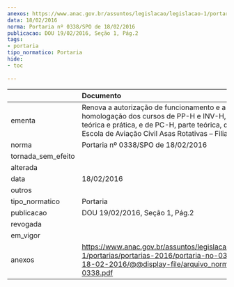 ```yaml
---
anexos: https://www.anac.gov.br/assuntos/legislacao/legislacao-1/portarias/portarias-2016/portaria-no-0338-spo-de-18-02-2016/@@display-file/arquivo_norma/PA2016-0338.pdf
data: 18/02/2016
norma: Portaria nº 0338/SPO de 18/02/2016
publicacao: DOU 19/02/2016, Seção 1, Pág.2
tags:
- portaria
tipo_normatico: Portaria
hide: 
- toc 
 
---
```


|                    | Documento                                                                                                                                                                                                 |
|:-------------------|:----------------------------------------------------------------------------------------------------------------------------------------------------------------------------------------------------------|
| ementa             | Renova a autorização de funcionamento e a homologação dos cursos de PP-H e INV-H, partes teórica e prática, e de PC-H, parte teórica, da Eacar Escola de Aviação Civil Asas Rotativas – Filial Piraquara. |
| norma              | Portaria nº 0338/SPO de 18/02/2016                                                                                                                                                                        |
| tornada_sem_efeito |                                                                                                                                                                                                           |
| alterada           |                                                                                                                                                                                                           |
| data               | 18/02/2016                                                                                                                                                                                                |
| outros             |                                                                                                                                                                                                           |
| tipo_normatico     | Portaria                                                                                                                                                                                                  |
| publicacao         | DOU 19/02/2016, Seção 1, Pág.2                                                                                                                                                                            |
| revogada           |                                                                                                                                                                                                           |
| em_vigor           |                                                                                                                                                                                                           |
| anexos             | https://www.anac.gov.br/assuntos/legislacao/legislacao-1/portarias/portarias-2016/portaria-no-0338-spo-de-18-02-2016/@@display-file/arquivo_norma/PA2016-0338.pdf                                         |